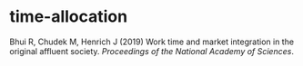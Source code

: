 # time-allocation
Bhui R, Chudek M, Henrich J (2019) Work time and market integration in the original affluent society. <i>Proceedings of the National Academy of Sciences</i>.
